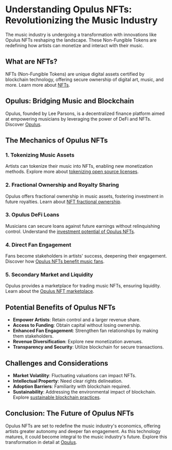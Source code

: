 # Understanding Opulus NFTs: Revolutionizing the Music Industry

The music industry is undergoing a transformation with innovations like Opulus NFTs reshaping the landscape. These Non-Fungible Tokens are redefining how artists can monetize and interact with their music.

## What are NFTs?

NFTs (Non-Fungible Tokens) are unique digital assets certified by blockchain technology, offering secure ownership of digital art, music, and more. Learn more about [NFTs](https://en.wikipedia.org/wiki/Non-fungible_token).

## Opulus: Bridging Music and Blockchain

Opulus, founded by Lee Parsons, is a decentralized finance platform aimed at empowering musicians by leveraging the power of DeFi and NFTs. Discover [Opulus](https://www.opulus.finance).

## The Mechanics of Opulus NFTs

### 1. Tokenizing Music Assets
Artists can tokenize their music into NFTs, enabling new monetization methods. Explore more about [tokenizing open source licenses](https://www.license-token.com/wiki/tokenizing-open-source-licenses).

### 2. Fractional Ownership and Royalty Sharing
Opulus offers fractional ownership in music assets, fostering investment in future royalties. Learn about [NFT fractional ownership](https://www.license-token.com/wiki/nft-fractional-ownership).

### 3. Opulus DeFi Loans
Musicians can secure loans against future earnings without relinquishing control. Understand the [investment potential of Opulus NFTs](https://www.license-token.com/wiki/opulus-nft-investment-potential).

### 4. Direct Fan Engagement
Fans become stakeholders in artists' success, deepening their engagement. Discover how [Opulus NFTs benefit music fans](https://www.license-token.com/wiki/opulus-nft-for-music-fans).

### 5. Secondary Market and Liquidity
Opulus provides a marketplace for trading music NFTs, ensuring liquidity. Learn about the [Opulus NFT marketplace](https://www.license-token.com/wiki/opulus-nft-marketplace).

## Potential Benefits of Opulus NFTs

- **Empower Artists**: Retain control and a larger revenue share.
- **Access to Funding**: Obtain capital without losing ownership.
- **Enhanced Fan Engagement**: Strengthen fan relationships by making them stakeholders.
- **Revenue Diversification**: Explore new monetization avenues.
- **Transparency and Security**: Utilize blockchain for secure transactions.

## Challenges and Considerations

- **Market Volatility**: Fluctuating valuations can impact NFTs.
- **Intellectual Property**: Need clear rights delineation.
- **Adoption Barriers**: Familiarity with blockchain required.
- **Sustainability**: Addressing the environmental impact of blockchain. Explore [sustainable blockchain practices](https://www.license-token.com/wiki/sustainable-blockchain-practices).

## Conclusion: The Future of Opulus NFTs

Opulus NFTs are set to redefine the music industry's economics, offering artists greater autonomy and deeper fan engagement. As this technology matures, it could become integral to the music industry's future. Explore this transformation in detail at [Opulus](https://www.opulus.finance).